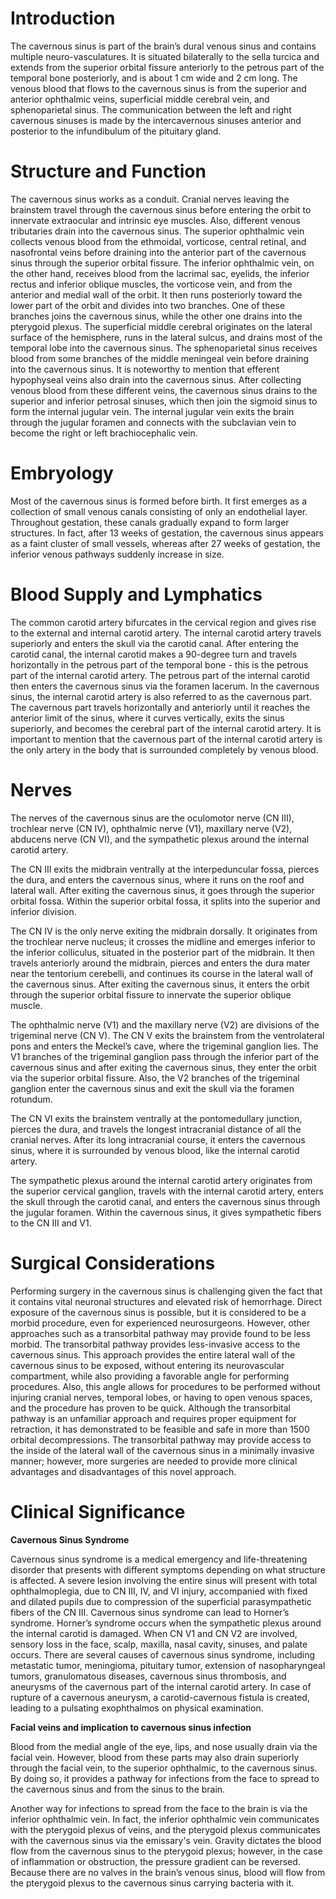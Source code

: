 # Introduction

The cavernous sinus is part of the brain’s dural venous sinus and contains multiple neuro-vasculatures. It is situated bilaterally to the sella turcica and extends from the superior orbital fissure anteriorly to the petrous part of the temporal bone posteriorly, and is about 1 cm wide and 2 cm long. The venous blood that flows to the cavernous sinus is from the superior and anterior ophthalmic veins, superficial middle cerebral vein, and sphenoparietal sinus. The communication between the left and right cavernous sinuses is made by the intercavernous sinuses anterior and posterior to the infundibulum of the pituitary gland.

# Structure and Function

The cavernous sinus works as a conduit. Cranial nerves leaving the brainstem travel through the cavernous sinus before entering the orbit to innervate extraocular and intrinsic eye muscles. Also, different venous tributaries drain into the cavernous sinus. The superior ophthalmic vein collects venous blood from the ethmoidal, vorticose, central retinal, and nasofrontal veins before draining into the anterior part of the cavernous sinus through the superior orbital fissure. The inferior ophthalmic vein, on the other hand, receives blood from the lacrimal sac, eyelids, the inferior rectus and inferior oblique muscles, the vorticose vein, and from the anterior and medial wall of the orbit. It then runs posteriorly toward the lower part of the orbit and divides into two branches. One of these branches joins the cavernous sinus, while the other one drains into the pterygoid plexus. The superficial middle cerebral originates on the lateral surface of the hemisphere, runs in the lateral sulcus, and drains most of the temporal lobe into the cavernous sinus. The sphenoparietal sinus receives blood from some branches of the middle meningeal vein before draining into the cavernous sinus. It is noteworthy to mention that efferent hypophyseal veins also drain into the cavernous sinus. After collecting venous blood from these different veins, the cavernous sinus drains to the superior and inferior petrosal sinuses, which then join the sigmoid sinus to form the internal jugular vein. The internal jugular vein exits the brain through the jugular foramen and connects with the subclavian vein to become the right or left brachiocephalic vein.

# Embryology

Most of the cavernous sinus is formed before birth. It first emerges as a collection of small venous canals consisting of only an endothelial layer. Throughout gestation, these canals gradually expand to form larger structures. In fact, after 13 weeks of gestation, the cavernous sinus appears as a faint cluster of small vessels, whereas after 27 weeks of gestation, the inferior venous pathways suddenly increase in size.

# Blood Supply and Lymphatics

The common carotid artery bifurcates in the cervical region and gives rise to the external and internal carotid artery. The internal carotid artery travels superiorly and enters the skull via the carotid canal. After entering the carotid canal, the internal carotid makes a 90-degree turn and travels horizontally in the petrous part of the temporal bone - this is the petrous part of the internal carotid artery. The petrous part of the internal carotid then enters the cavernous sinus via the foramen lacerum. In the cavernous sinus, the internal carotid artery is also referred to as the cavernous part. The cavernous part travels horizontally and anteriorly until it reaches the anterior limit of the sinus, where it curves vertically, exits the sinus superiorly, and becomes the cerebral part of the internal carotid artery. It is important to mention that the cavernous part of the internal carotid artery is the only artery in the body that is surrounded completely by venous blood.

# Nerves

The nerves of the cavernous sinus are the oculomotor nerve (CN III), trochlear nerve (CN IV), ophthalmic nerve (V1), maxillary nerve (V2), abducens nerve (CN VI), and the sympathetic plexus around the internal carotid artery.

The CN III exits the midbrain ventrally at the interpeduncular fossa, pierces the dura, and enters the cavernous sinus, where it runs on the roof and lateral wall. After exiting the cavernous sinus, it goes through the superior orbital fossa. Within the superior orbital fossa, it splits into the superior and inferior division.

The CN IV is the only nerve exiting the midbrain dorsally. It originates from the trochlear nerve nucleus; it crosses the midline and emerges inferior to the inferior colliculus, situated in the posterior part of the midbrain. It then travels anteriorly around the midbrain, pierces and enters the dura mater near the tentorium cerebelli, and continues its course in the lateral wall of the cavernous sinus. After exiting the cavernous sinus, it enters the orbit through the superior orbital fissure to innervate the superior oblique muscle.

The ophthalmic nerve (V1) and the maxillary nerve (V2) are divisions of the trigeminal nerve (CN V). The CN V exits the brainstem from the ventrolateral pons and enters the Meckel’s cave, where the trigeminal ganglion lies. The V1 branches of the trigeminal ganglion pass through the inferior part of the cavernous sinus and after exiting the cavernous sinus, they enter the orbit via the superior orbital fissure. Also, the V2 branches of the trigeminal ganglion enter the cavernous sinus and exit the skull via the foramen rotundum.

The CN VI exits the brainstem ventrally at the pontomedullary junction, pierces the dura, and travels the longest intracranial distance of all the cranial nerves. After its long intracranial course, it enters the cavernous sinus, where it is surrounded by venous blood, like the internal carotid artery.

The sympathetic plexus around the internal carotid artery originates from the superior cervical ganglion, travels with the internal carotid artery, enters the skull through the carotid canal, and enters the cavernous sinus through the jugular foramen. Within the cavernous sinus, it gives sympathetic fibers to the CN III and V1.

# Surgical Considerations

Performing surgery in the cavernous sinus is challenging given the fact that it contains vital neuronal structures and elevated risk of hemorrhage. Direct exposure of the cavernous sinus is possible, but it is considered to be a morbid procedure, even for experienced neurosurgeons. However, other approaches such as a transorbital pathway may provide found to be less morbid. The transorbital pathway provides less-invasive access to the cavernous sinus. This approach provides the entire lateral wall of the cavernous sinus to be exposed, without entering its neurovascular compartment, while also providing a favorable angle for performing procedures. Also, this angle allows for procedures to be performed without injuring cranial nerves, temporal lobes, or having to open venous spaces, and the procedure has proven to be quick. Although the transorbital pathway is an unfamiliar approach and requires proper equipment for retraction, it has demonstrated to be feasible and safe in more than 1500 orbital decompressions. The transorbital pathway may provide access to the inside of the lateral wall of the cavernous sinus in a minimally invasive manner; however, more surgeries are needed to provide more clinical advantages and disadvantages of this novel approach.

# Clinical Significance

**Cavernous Sinus Syndrome**

Cavernous sinus syndrome is a medical emergency and life-threatening disorder that presents with different symptoms depending on what structure is affected. A severe lesion involving the entire sinus will present with total ophthalmoplegia, due to CN III, IV, and VI injury, accompanied with fixed and dilated pupils due to compression of the superficial parasympathetic fibers of the CN III. Cavernous sinus syndrome can lead to Horner’s syndrome. Horner’s syndrome occurs when the sympathetic plexus around the internal carotid is damaged. When CN V1 and CN V2 are involved, sensory loss in the face, scalp, maxilla, nasal cavity, sinuses, and palate occurs. There are several causes of cavernous sinus syndrome, including metastatic tumor, meningioma, pituitary tumor, extension of nasopharyngeal tumors, granulomatous diseases, cavernous sinus thrombosis, and aneurysms of the cavernous part of the internal carotid artery. In case of rupture of a cavernous aneurysm, a carotid-cavernous fistula is created, leading to a pulsating exophthalmos on physical examination.

**Facial veins and implication to cavernous sinus infection**

Blood from the medial angle of the eye, lips, and nose usually drain via the facial vein. However, blood from these parts may also drain superiorly through the facial vein, to the superior ophthalmic, to the cavernous sinus. By doing so, it provides a pathway for infections from the face to spread to the cavernous sinus and from the sinus to the brain.

Another way for infections to spread from the face to the brain is via the inferior ophthalmic vein. In fact, the inferior ophthalmic vein communicates with the pterygoid plexus of veins, and the pterygoid plexus communicates with the cavernous sinus via the emissary's vein. Gravity dictates the blood flow from the cavernous sinus to the pterygoid plexus; however, in the case of inflammation or obstruction, the pressure gradient can be reversed. Because there are no valves in the brain’s venous sinus, blood will flow from the pterygoid plexus to the cavernous sinus carrying bacteria with it.